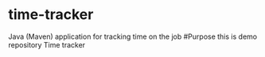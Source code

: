 # time-tracker
Java (Maven) application for tracking time on the job
#Purpose
 this is demo repository
Time tracker
